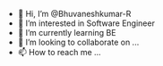 - 👋 Hi, I’m @Bhuvaneshkumar-R
- 👀 I’m interested in Software Engineer
- 🌱 I’m currently learning BE
- 💞️ I’m looking to collaborate on ...
- 📫 How to reach me ...

<!---
Bhuvaneshkumar-R/Bhuvaneshkumar-R is a ✨ special ✨ repository because its `README.md` (this file) appears on your GitHub profile.
You can click the Preview link to take a look at your changes.
--->
